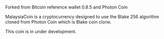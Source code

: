 Forked from Bitcoin reference wallet 0.8.5 and Photon Coin

MalaysiaCoin is a cryptocurrency designed to use the Blake 256 algorithm cloned from Photon Coin which is Blake coin clone.

This coin is in under development.
